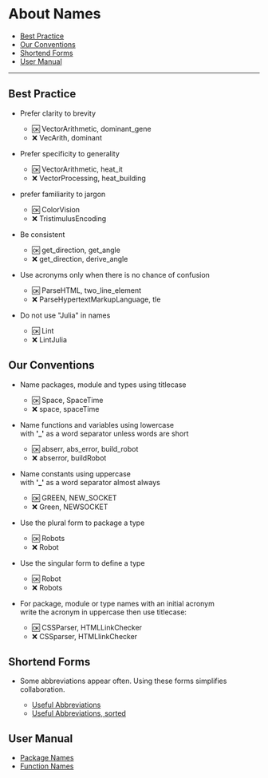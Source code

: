 # About Names

- [Best Practice](https://github.com/JuliaPraxis/Naming/blob/master/NamingGuide.md#best-practice)
- [Our Conventions](https://github.com/JuliaPraxis/Naming/blob/master/NamingGuide.md#our-conventions)
- [Shortend Forms](https://github.com/JuliaPraxis/Naming/blob/master/NamingGuide.md#shortend-forms)
- [User Manual](https://github.com/JuliaPraxis/Naming/blob/master/NamingGuide.md#user-manual)

-------

## Best Practice

- Prefer clarity to brevity  
  - :ok:  VectorArithmetic, dominant_gene
  - :x:  VecArith, dominant

- Prefer specificity to generality  
  - :ok:  VectorArithmetic, heat_it
  - :x:  VectorProcessing, heat_building
  
- prefer familiarity to jargon   
  - :ok:  ColorVision
  - :x:  TristimulusEncoding

- Be consistent
  - :ok:  get_direction, get_angle
  - :x:  get_direction, derive_angle
  
- Use acronyms only when there is no chance of confusion
  - :ok:  ParseHTML, two_line_element
  - :x:  ParseHypertextMarkupLanguage, tle

- Do not use "Julia" in names
  - :ok:  Lint
  - :x:  LintJulia

## Our Conventions

- Name packages, module and types using titlecase  
  - :ok:  Space, SpaceTime
  - :x:  space, spaceTime

- Name functions and variables using lowercase  
  with __'\_'__ as a word separator unless words are short
  - :ok:  abserr, abs_error, build_robot
  - :x:  abserror, buildRobot
  
- Name constants using uppercase  
  with __'\_'__ as a word separator almost always
  - :ok:  GREEN, NEW_SOCKET
  - :x:  Green, NEWSOCKET

- Use the plural form to package a type
  - :ok:  Robots
  - :x:  Robot

- Use the singular form to define a type
  - :ok:  Robot
  - :x:  Robots

- For package, module or type names with an initial acronym  
  write the acronym in uppercase then use titlecase:
  - :ok:  CSSParser, HTMLLinkChecker
  - :x:  CSSparser, HTMLlinkChecker
  
## Shortend Forms

- Some abbreviations appear often.  Using these forms simplifies collaboration.   

  - [Useful Abbreviations](https://github.com/JuliaPraxis/Naming/blob/master/ShortForms.md#table-of-abbreviations)
  - [Useful Abbreviations, sorted](https://github.com/JuliaPraxis/Naming/blob/master/ShortForms.md#alphabetical-table)
   
## User Manual

  - [Package Names](http://docs.julialang.org/en/latest/manual/packages/#guidelines-for-naming-a-package)
  - [Function Names](http://docs.julialang.org/en/latest/manual/style-guide/#use-naming-conventions-consistent-with-julia-s-base)
